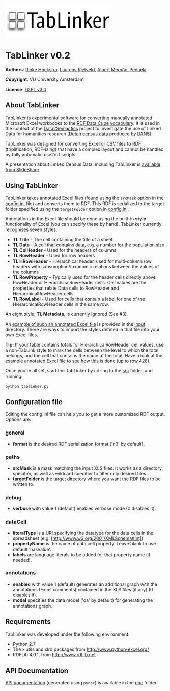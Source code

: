 <img src='http://github.com/Data2Semantics/TabLinker/raw/master/img/tablinker-logo-150dpi.png'/>

# TabLinker v0.2
**Authors**: [Rinke Hoekstra](http://github.com/RinkeHoekstra), [Laurens Rietveld](http://github.com/LaurensRietveld), [Albert Meroño-Peñuela](http://github.com/albertmeronyo)

**Copyright**: VU University Amsterdam

**License**: [LGPL v3.0](http://www.gnu.org/licenses/lgpl.html)

## About TabLinker

TabLinker is experimental software for converting manually annotated Microsoft Excel workbooks to the [RDF Data Cube vocabulary](http://publishing-statistical-data.googlecode.com/svn/trunk/specs/src/main/html/cube.html). It is used in the context of the [Data2Semantics](http://www.data2semantics.org) project to investigate the use of Linked Data for humanities research ([Dutch census data](http://www.volkstellingen.nl) produced by [DANS](http://dans.knaw.nl)).

TabLinker was designed for converting Excel or CSV files to RDF (triplification, RDF-izing) that have a complex layout and cannot be handled by fully automatic csv2rdf scripts.

A presentation about Linked Census Data, including TabLinker is [available from SlideShare](http://www.slideshare.net/rinkehoekstra/linked-census-data).

## Using TabLinker

TabLinker takes annotated Excel files (found using the `srcMask` option in the [config.ini](http://github.com/Data2Semantics/TabLinker/tree/master/config.ini) file) and converts them to RDF. This RDF is serialized to the target folder specified using the `targetFolder` option in [config.ini](http://github.com/Data2Semantics/TabLinker/tree/master/config.ini).

Annotations in the Excel file should be done using the built-in **style** functionality of Excel (you can specify these by hand). TabLinker currently recognises seven styles:

* **TL Title** - The cell containing the title of a sheet
* **TL Data** - A cell that contains data, e.g. a number for the population size 
* **TL ColHeader** - Used for the headers of columns
* **TL RowHeader** - Used for row headers
* **TL HRowHeader** - Hierarchical header, used for multi-column row headers with subsumption/taxonomic relations between the values of the columns
* **TL RowProperty** - Typically used for the header cells directly above RowHeader or HierarchicalRowHeader cells. Cell values are the properties that relate Data cells to RowHeader and HierarchicalRowHeader cells.
* **TL RowLabel** - Used for cells that contain a label for one of the HierarchicalRowHeader cells in the same row.

An eight style, **TL Metadata**, is currently ignored (See #3).

An [example of such an annotated Excel file](http://github.com/Data2Semantics/TabLinker/tree/master/input/BRT_1889_02_T1_marked.xls) is provided in the [input](http://github.com/Data2Semantics/TabLinker/tree/master/input/) directory. There are ways to import the styles defined in that file into your own Excel files.

**Tip:** If your table contains totals for HierarchicalRowHeader cell values, use a non-TabLink style to mark the cells between the level to which the total belongs, and the cell that contains the name of the total. Have a look at the example [annotated Excel file](http://github.com/Data2Semantics/TabLinker/tree/master/input/BRT_1889_02_T1_marked.xls) to see how this is done (up to row 428).

Once you're all set, start the TabLinker by cd-ing to the [src](http://github.com/Data2Semantics/TabLinker/tree/master/src/) folder, and running:

```python tablinker.py```

## Configuration file

Editing the config.ini file can help you to get a more customized RDF output. Options are:

### general
* **format** is the desired RDF serialization format ('n3' by default).

### paths
* **srcMask** is a mask matching the input XLS files. It works as a directory specifier, as well as wildcard specifier to filter only desired files.
* **targetFolder** is the target directory where you want the RDF files to be written to.

### debug
* **verbose** with value 1 (default) enables verbose mode (0 disables it).

### dataCell
* **literalType** is a URI specifying the datatype for the data cells in the spreadsheet (e.g. [http://www.w3.org/2001/XMLSchema#int])
* **propertyName** is the name of data cell property. Leave blank to use default 'hasValue'.
* **labels** are language literals to be added for that property name (if needed).

### annotations
* **enabled** with value 1 (default) generates an additional graph with the annotations (Excel comments) contained in the XLS files (if any) (0 disables it).
* **model** specifies the data model ('oa' by default) for generating the annotations graph.

## Requirements

TabLinker was developed under the following environment:

* Python 2.7
* The xlutils and xlrd packages from <http://www.python-excel.org/>
* RDFLib 4.0.1, from <http://www.rdflib.net>

## API Documentation

[API documentation](http://github.com/Data2Semantics/TabLinker/tree/master/doc/tablinker.html) (generated using `pydoc`) is available in the [doc](http://github.com/Data2Semantics/TabLinker/tree/master/doc/) folder.
